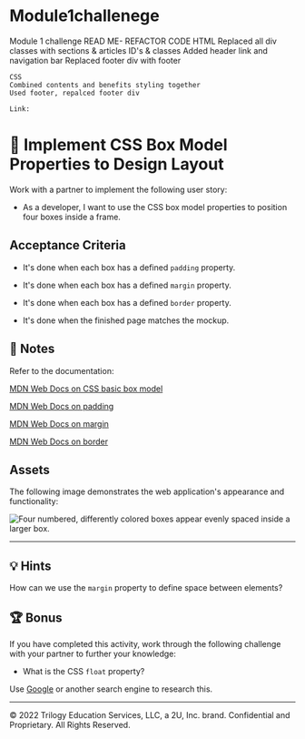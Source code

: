 # Module1challenege
Module 1 challenge
READ ME- REFACTOR CODE
    HTML
    Replaced all div classes with sections & articles ID's & classes
    Added header link and navigation bar
    Replaced footer div with footer

    CSS
    Combined contents and benefits styling together
    Used footer, repalced footer div

    Link: 







# 📖 Implement CSS Box Model Properties to Design Layout

Work with a partner to implement the following user story:

* As a developer, I want to use the CSS box model properties to position four boxes inside a frame.

## Acceptance Criteria

* It's done when each box has a defined `padding` property.

* It's done when each box has a defined `margin` property.

* It's done when each box has a defined `border` property.

* It's done when the finished page matches the mockup.

## 📝 Notes

Refer to the documentation: 

[MDN Web Docs on CSS basic box model](https://developer.mozilla.org/en-US/docs/Web/CSS/CSS_Box_Model)

[MDN Web Docs on padding](https://developer.mozilla.org/en-US/docs/Web/CSS/padding)

[MDN Web Docs on margin](https://developer.mozilla.org/en-US/docs/Web/CSS/margin)

[MDN Web Docs on border](https://developer.mozilla.org/en-US/docs/Web/CSS/border)

## Assets

The following image demonstrates the web application's appearance and functionality:

![Four numbered, differently colored boxes appear evenly spaced inside a larger box.](./assets/image-1.png)

---

## 💡 Hints

How can we use the `margin` property to define space between elements?

## 🏆 Bonus

If you have completed this activity, work through the following challenge with your partner to further your knowledge:

* What is the CSS `float` property?

Use [Google](https://www.google.com) or another search engine to research this.

---
© 2022 Trilogy Education Services, LLC, a 2U, Inc. brand. Confidential and Proprietary. All Rights Reserved.

